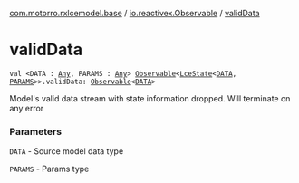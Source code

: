 [com.motorro.rxlcemodel.base](../index.md) / [io.reactivex.Observable](index.md) / [validData](./valid-data.md)

# validData

`val <DATA : `[`Any`](https://kotlinlang.org/api/latest/jvm/stdlib/kotlin/-any/index.html)`, PARAMS : `[`Any`](https://kotlinlang.org/api/latest/jvm/stdlib/kotlin/-any/index.html)`> `[`Observable`](http://reactivex.io/RxJava/2.x/javadoc/io/reactivex/Observable.html)`<`[`LceState`](../-lce-state/index.md)`<`[`DATA`](valid-data.md#DATA)`, `[`PARAMS`](valid-data.md#PARAMS)`>>.validData: `[`Observable`](http://reactivex.io/RxJava/2.x/javadoc/io/reactivex/Observable.html)`<`[`DATA`](valid-data.md#DATA)`>`

Model's valid data stream with state information dropped.
Will terminate on any error

### Parameters

`DATA` - Source model data type

`PARAMS` - Params type